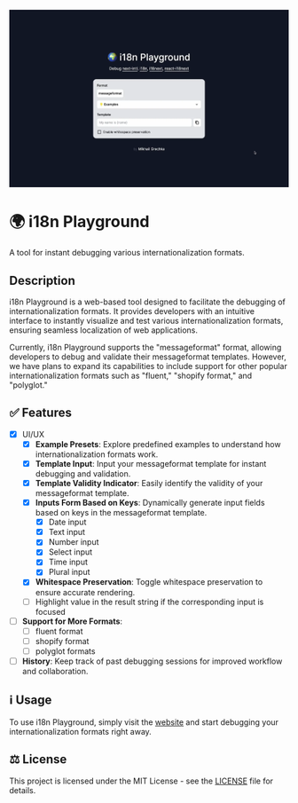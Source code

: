 ![Tutorial][tutorial]

# 🌍 i18n Playground

A tool for instant debugging various internationalization formats.

## Description

i18n Playground is a web-based tool designed to facilitate the debugging of internationalization formats. It provides developers with an intuitive interface to instantly visualize and test various internationalization formats, ensuring seamless localization of web applications.

Currently, i18n Playground supports the "messageformat" format, allowing developers to debug and validate their messageformat templates. However, we have plans to expand its capabilities to include support for other popular internationalization formats such as "fluent," "shopify format," and "polyglot."

## ✅ Features

- [x] UI/UX
  - [x] **Example Presets**: Explore predefined examples to understand how internationalization formats work.
  - [x] **Template Input**: Input your messageformat template for instant debugging and validation.
  - [x] **Template Validity Indicator**: Easily identify the validity of your messageformat template.
  - [x] **Inputs Form Based on Keys**: Dynamically generate input fields based on keys in the messageformat template.
    - [x] Date input
    - [x] Text input
    - [x] Number input
    - [x] Select input
    - [x] Time input
    - [x] Plural input
  - [x] **Whitespace Preservation**: Toggle whitespace preservation to ensure accurate rendering.
  - [ ] Highlight value in the result string if the corresponding input is focused
- [ ] **Support for More Formats**:
  - [ ] fluent format
  - [ ] shopify format
  - [ ] polyglot formats
- [ ] **History**: Keep track of past debugging sessions for improved workflow and collaboration.

## ℹ️ Usage

To use i18n Playground, simply visit the [website](https://i18n-playground.com) and start debugging your internationalization formats right away.

<!--
## Contributing

We welcome contributions from the community to enhance the capabilities of i18n Playground. Whether it's adding support for new internationalization formats, improving the user interface, or fixing bugs, every contribution is valuable. Please refer to the [Contribution Guidelines](CONTRIBUTING.md) for more information.

-->

## ⚖️ License

This project is licensed under the MIT License - see the [LICENSE](LICENSE) file for details.

[tutorial]: contrib/tutorial.webp
